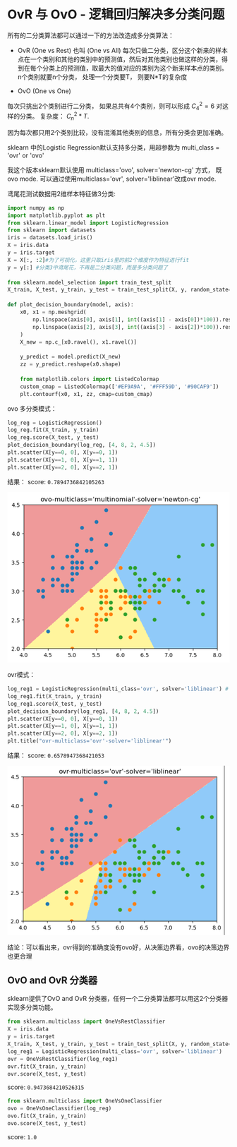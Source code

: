 # OvR 与 OvO - 逻辑回归解决多分类问题

所有的二分类算法都可以通过一下的方法改造成多分类算法：
- OvR (One vs Rest) 也叫 (One vs All)
每次只做二分类，区分这个新来的样本点在一个类别和其他的类别中的预测值，然后对其他类别也做这样的分类，得到在每个分类上的预测值，取最大的值对应的类别为这个新来样本点的类别。   
n个类别就要n个分类， 处理一个分类要T， 则要N*T的复杂度

- OvO (One vs One)

每次只挑出2个类别进行二分类， 如果总共有4个类别，则可以形成 $C_4^2 = 6$ 对这样的分类。 复杂度： $C_n^2 * T$. 

因为每次都只用2个类别比较，没有混淆其他类别的信息，所有分类会更加准确。 


sklearn 中的Logistic Regression默认支持多分类，用超参数为 multi_class = 'ovr' or 'ovo'

我这个版本sklearn默认使用 multiclass='ovo', solver='newton-cg' 方式， 既ovo mode.
可以通过使用multiclass='ovr', solver='liblinear'改成ovr mode.

鸢尾花测试数据用2维样本特征做3分类:


```python
import numpy as np
import matplotlib.pyplot as plt
from sklearn.linear_model import LogisticRegression
from sklearn import datasets
iris = datasets.load_iris()
X = iris.data
y = iris.target
X = X[:, :2]#为了可视化，这里只取iris里的前2个维度作为特征进行fit
y = y[:] #分类3中鸢尾花，不再是二分类问题，而是多分类问题了

from sklearn.model_selection import train_test_split
X_train, X_test, y_train, y_test = train_test_split(X, y, random_state=666)

def plot_decision_boundary(model, axis):
    x0, x1 = np.meshgrid(
        np.linspace(axis[0], axis[1], int((axis[1] - axis[0])*100)).reshape(-1, 1), 
        np.linspace(axis[2], axis[3], int((axis[3] - axis[2])*100)).reshape(-1, 1)
    )
    X_new = np.c_[x0.ravel(), x1.ravel()]

    y_predict = model.predict(X_new)
    zz = y_predict.reshape(x0.shape)

    from matplotlib.colors import ListedColormap
    custom_cmap = ListedColormap(['#EF9A9A', '#FFF59D', '#90CAF9'])
    plt.contourf(x0, x1, zz, cmap=custom_cmap)
```

ovo 多分类模式：
```python
log_reg = LogisticRegression()
log_reg.fit(X_train, y_train)
log_reg.score(X_test, y_test)
plot_decision_boundary(log_reg, [4, 8, 2, 4.5])
plt.scatter(X[y==0, 0], X[y==0, 1])
plt.scatter(X[y==1, 0], X[y==1, 1])
plt.scatter(X[y==2, 0], X[y==2, 1])
```

结果： 
score: `0.7894736842105263`

![](images/9-8-ovo.png)

ovr模式：

```python
log_reg1 = LogisticRegression(multi_class='ovr', solver='liblinear') # 这个方式是ovr的方式
log_reg1.fit(X_train, y_train)
log_reg1.score(X_test, y_test)
plot_decision_boundary(log_reg1, [4, 8, 2, 4.5])
plt.scatter(X[y==0, 0], X[y==0, 1])
plt.scatter(X[y==1, 0], X[y==1, 1])
plt.scatter(X[y==2, 0], X[y==2, 1])
plt.title("ovr-multiclass='ovr'-solver='liblinear'")
```
结果： 
score: `0.6578947368421053`

![](images/9-8-ovr.png)

结论：可以看出来，ovr得到的准确度没有ovo好，从决策边界看，ovo的决策边界也更合理


## OvO and OvR 分类器

sklearn提供了OvO and OvR 分类器，任何一个二分类算法都可以用这2个分类器实现多分类功能。 

```python
from sklearn.multiclass import OneVsRestClassifier
X = iris.data
y = iris.target
X_train, X_test, y_train, y_test = train_test_split(X, y, random_state=666)
log_reg1 = LogisticRegression(multi_class='ovr', solver='liblinear')
ovr = OneVsRestClassifier(log_reg1)
ovr.fit(X_train, y_train)
ovr.score(X_test, y_test)

```
score: `0.9473684210526315`

```python
from sklearn.multiclass import OneVsOneClassifier
ovo = OneVsOneClassifier(log_reg)
ovo.fit(X_train, y_train)
ovo.score(X_test, y_test)
```

score: `1.0`